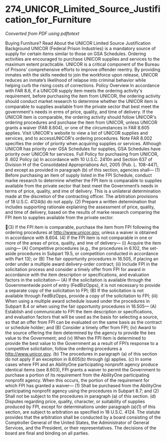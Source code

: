 # 274_UNICOR_Limited_Source_Justification_for_Furniture

_Converted from PDF using pdftotext_

Buying Furniture? Read About the UNICOR Limited Source Justification
Background
UNICOR (Federal Prison Industries) is a mandatory source of supply for certain items
similar to those on GSA Schedules. Ordering activities are encouraged to purchase
UNICOR supplies and services to the maximum extent practicable.
UNICOR is a critical component of the Bureau of Prisons’ comprehensive efforts to
improve offender reentry. By providing inmates with the skills needed to join the
workforce upon release, UNICOR reduces an inmate’s likelihood of relapse into criminal
behavior while helping curb the rising costs of corrections.
Policy Overview
In accordance with FAR 8.6, if a UNICOR supply item meets the ordering activity's
requirement, before purchasing the item from UNICOR, the ordering activity should
conduct market research to determine whether the UNICOR item is comparable to
supplies available from the private sector that best meet the government's needs in
erms of price, quality, and time of delivery. If the UNICOR item is comparable, the
ordering activity should follow UNICOR's ordering procedures and purchase the item
from UNICOR, unless UNICOR grants a waiver (FAR 8.604), or one of the
circumstances in FAR 8.605 applies. Visit UNICOR's website to view a list of UNICOR
supplies and services, and to access​ UNICOR's ordering procedures​.
Note
FAR 8.002 specifies the order of priority when acquiring supplies or services. Although
UNICOR has priority over GSA Schedules for supplies, GSA Schedules have priority
over UNICOR for services.
Full Policy for purchasing from UNICOR,​ 8
​ .602 Policy
(a) In accordance with 10 U.S.C. 2410n and Section 637 of Division H of the
Consolidated Appropriations Act, 2005 (Pub. L. 108-447), and except as provided in
paragraph (b) of this section, agencies shall—
(1) Before purchasing an item of supply listed in the FPI Schedule, conduct marke
research to determine whether the FPI item is comparable to supplies available from the
private sector that best meet the Government’s needs in terms of price, quality, and
ime of delivery. This is a unilateral determination made at the discretion of the
contracting officer. The arbitration provisions of 18 U.S.C. 4124(b) do not apply.
(2) Prepare a written determination that includes supporting rationale explaining the
assessment of price, quality, and time of delivery, based on the results of marke
research comparing the FPI item to supplies available from the private sector.

(3) If the FPI item is comparable, purchase the item from FPI following the ordering
procedures at ​http://www.unicor.gov​, unless a waiver is obtained in accordance with
8.604.
(4) If the FPI item is not comparable in one or more of the areas of price, quality, and
ime of delivery—
(i) Acquire the item using—
(A) Competitive procedures (e.g., the procedures in 6.102, the set-aside procedures in
Subpart 19.5, or competition conducted in accordance with Part 13); or
(B) The fair opportunity procedures in 16.505, if placing an order under a multiple award
delivery-order contract;
(ii) Include FPI in the solicitation process and consider a timely offer from FPI for award
in accordance with the item description or specifications, and evaluation factors in the
solicitation—
(A) If the solicitation is available through the Governmentwide point of entry
(FedBizOpps), it is not necessary to provide a separate copy of the solicitation to FPI;
(B) If the solicitation is not available through FedBizOpps, provide a copy of the
solicitation to FPI;
(iii) When using a multiple award schedule issued under the procedures in Subpart 8.4
or when using the fair opportunity procedures in 16.505—
(A) Establish and communicate to FPI the item description or specifications, and
evaluation factors that will be used as the basis for selecting a source, so that an offer
from FPI can be evaluated on the same basis as the contract or schedule holder; and
(B) Consider a timely offer from FPI;
(iv) Award to the source offering the item determined by the agency to provide the bes
value to the Government; and
(v) When the FPI item is determined to provide the best value to the Government as a
result of FPI’s response to a competitive solicitation, follow the ordering procedures a
http://www.unicor.gov​.
(b) The procedures in paragraph (a) of this section do not apply if an exception in
8.605(b) through (g) applies.
(c) In some cases where FPI and an AbilityOne participating nonprofit agency produce
identical items (see 8.603), FPI grants a waiver to permit the Government to purchase a
portion of its requirement from the AbilityOne participating nonprofit agency. When this
occurs, the portion of the requirement for which FPI has granted a waiver—
(1) Shall be purchased from the AbilityOne participating nonprofit agency using the
procedures in Subpart 8.7; and
(2) Shall not be subject to the procedures in paragraph (a) of this section.
(d) Disputes regarding price, quality, character, or suitability of supplies produced by
FPI, except for determinations under paragraph (a)(1) of this section, are subject to
arbitration as specified in 18 U.S.C. 4124. The statute provides that the arbitration shall
be conducted by a board consisting of the Comptroller General of the United States, the
Administrator of General Services, and the President, or their representatives. The
decisions of the board are final and binding on all parties.

